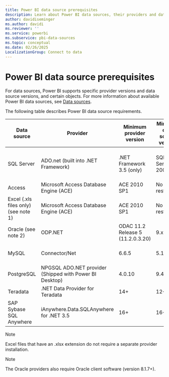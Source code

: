 ```yaml
---
title: Power BI data source prerequisites
description: Learn about Power BI data sources, their providers and data source objects, and their supported versions
author: davidiseminger
ms.author: davidi
ms.reviewer: ''
ms.service: powerbi
ms.subservice: pbi-data-sources
ms.topic: conceptual
ms.date: 02/26/2025
LocalizationGroup: Connect to data
---
```

# Power BI data source prerequisites
For data sources, Power BI supports specific provider versions and data source versions, and certain objects. For more information about available Power BI data sources, see [Data sources](desktop-data-sources.md). 

The following table describes Power BI data source requirements.

| Data source | Provider | Minimum provider version | Minimum data source version | Supported data source objects | Download link |
| --- | --- | --- | --- | --- | --- |
| SQL Server |ADO.net (built into .NET Framework) |.NET Framework 3.5 (only) |SQL Server 2005+ |Tables/Views, Scalar functions, Table functions |Included in .NET Framework 3.5 or above |
| Access |Microsoft Access Database Engine (ACE) |ACE 2010 SP1 |No restriction |Tables/Views |[Download link](./desktop-access-database-errors.md) |
| Excel (.xls files only) (see note 1) |Microsoft Access Database Engine (ACE) |ACE 2010 SP1 |No restriction |Tables, Sheets |[Download link](./desktop-access-database-errors.md) |
| Oracle (see note 2) |ODP.NET |ODAC 11.2 Release 5 (11.2.0.3.20) |9.x+ |Tables/Views |[Download link](./desktop-connect-oracle-database.md) |
| MySQL |Connector/Net |6.6.5 |5.1 |Tables/Views, Scalar functions |[Download link](https://go.microsoft.com/fwlink/?linkid=278885&clcid=0x409) |
| PostgreSQL |NPGSQL ADO.NET provider (Shipped with Power BI Desktop) |4.0.10 |9.4 |Tables/Views |[Download link](https://go.microsoft.com/fwlink/?linkid=282716&clcid=0x409) |
| Teradata |.NET Data Provider for Teradata |14+ |12+ |Tables/Views |[Download link](https://go.microsoft.com/fwlink/?linkid=278886&clcid=0x409) |
| SAP Sybase SQL Anywhere |iAnywhere.Data.SQLAnywhere for .NET 3.5 |16+ |16+ |Tables/Views |[Download link](https://go.microsoft.com/fwlink/?linkid=324846) |

>[!NOTE]
>Excel files that have an .xlsx extension do not require a separate provider installation.

>[!NOTE]
>The Oracle providers also require Oracle client software (version 8.1.7+).
> 
